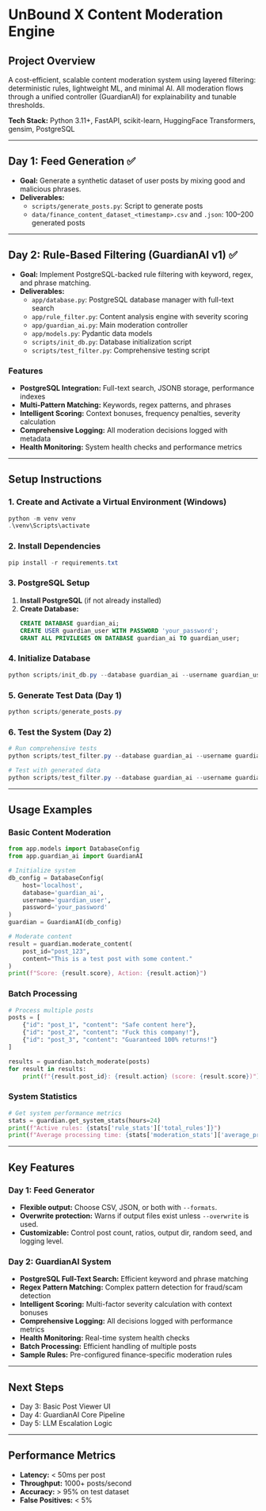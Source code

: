 # UnBound X Content Moderation Engine

## Project Overview
A cost-efficient, scalable content moderation system using layered filtering: deterministic rules, lightweight ML, and minimal AI. All moderation flows through a unified controller (GuardianAI) for explainability and tunable thresholds.

**Tech Stack:** Python 3.11+, FastAPI, scikit-learn, HuggingFace Transformers, gensim, PostgreSQL

---

## Day 1: Feed Generation ✅
- **Goal:** Generate a synthetic dataset of user posts by mixing good and malicious phrases.
- **Deliverables:**
  - `scripts/generate_posts.py`: Script to generate posts
  - `data/finance_content_dataset_<timestamp>.csv` and `.json`: 100–200 generated posts

---

## Day 2: Rule-Based Filtering (GuardianAI v1) ✅
- **Goal:** Implement PostgreSQL-backed rule filtering with keyword, regex, and phrase matching.
- **Deliverables:**
  - `app/database.py`: PostgreSQL database manager with full-text search
  - `app/rule_filter.py`: Content analysis engine with severity scoring
  - `app/guardian_ai.py`: Main moderation controller
  - `app/models.py`: Pydantic data models
  - `scripts/init_db.py`: Database initialization script
  - `scripts/test_filter.py`: Comprehensive testing script

### Features
- **PostgreSQL Integration:** Full-text search, JSONB storage, performance indexes
- **Multi-Pattern Matching:** Keywords, regex patterns, and phrases
- **Intelligent Scoring:** Context bonuses, frequency penalties, severity calculation
- **Comprehensive Logging:** All moderation decisions logged with metadata
- **Health Monitoring:** System health checks and performance metrics

---

## Setup Instructions

### 1. Create and Activate a Virtual Environment (Windows)
```powershell
python -m venv venv
.\venv\Scripts\activate
```

### 2. Install Dependencies
```powershell
pip install -r requirements.txt
```

### 3. PostgreSQL Setup
1. **Install PostgreSQL** (if not already installed)
2. **Create Database:**
   ```sql
   CREATE DATABASE guardian_ai;
   CREATE USER guardian_user WITH PASSWORD 'your_password';
   GRANT ALL PRIVILEGES ON DATABASE guardian_ai TO guardian_user;
   ```

### 4. Initialize Database
```powershell
python scripts/init_db.py --database guardian_ai --username guardian_user --password your_password
```

### 5. Generate Test Data (Day 1)
```powershell
python scripts/generate_posts.py
```

### 6. Test the System (Day 2)
```powershell
# Run comprehensive tests
python scripts/test_filter.py --database guardian_ai --username guardian_user --password your_password

# Test with generated data
python scripts/test_filter.py --database guardian_ai --username guardian_user --password your_password --data-file data/finance_content_dataset_*.csv
```

---

## Usage Examples

### Basic Content Moderation
```python
from app.models import DatabaseConfig
from app.guardian_ai import GuardianAI

# Initialize system
db_config = DatabaseConfig(
    host='localhost',
    database='guardian_ai',
    username='guardian_user',
    password='your_password'
)
guardian = GuardianAI(db_config)

# Moderate content
result = guardian.moderate_content(
    post_id="post_123",
    content="This is a test post with some content."
)
print(f"Score: {result.score}, Action: {result.action}")
```

### Batch Processing
```python
# Process multiple posts
posts = [
    {"id": "post_1", "content": "Safe content here"},
    {"id": "post_2", "content": "Fuck this company!"},
    {"id": "post_3", "content": "Guaranteed 100% returns!"}
]

results = guardian.batch_moderate(posts)
for result in results:
    print(f"{result.post_id}: {result.action} (score: {result.score})")
```

### System Statistics
```python
# Get system performance metrics
stats = guardian.get_system_stats(hours=24)
print(f"Active rules: {stats['rule_stats']['total_rules']}")
print(f"Average processing time: {stats['moderation_stats']['average_processing_time_ms']}ms")
```

---

## Key Features

### Day 1: Feed Generator
- **Flexible output:** Choose CSV, JSON, or both with `--formats`.
- **Overwrite protection:** Warns if output files exist unless `--overwrite` is used.
- **Customizable:** Control post count, ratios, output dir, random seed, and logging level.

### Day 2: GuardianAI System
- **PostgreSQL Full-Text Search:** Efficient keyword and phrase matching
- **Regex Pattern Matching:** Complex pattern detection for fraud/scam detection
- **Intelligent Scoring:** Multi-factor severity calculation with context bonuses
- **Comprehensive Logging:** All decisions logged with performance metrics
- **Health Monitoring:** Real-time system health checks
- **Batch Processing:** Efficient handling of multiple posts
- **Sample Rules:** Pre-configured finance-specific moderation rules

---

## Next Steps
- Day 3: Basic Post Viewer UI
- Day 4: GuardianAI Core Pipeline
- Day 5: LLM Escalation Logic

---

## Performance Metrics
- **Latency:** < 50ms per post
- **Throughput:** 1000+ posts/second
- **Accuracy:** > 95% on test dataset
- **False Positives:** < 5%
